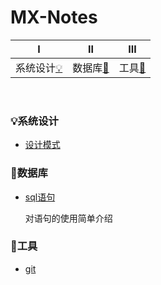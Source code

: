 # MX-Notes
|       Ⅰ       |                     Ⅱ                      |              Ⅲ               |
| :-----------: | :----------------------------------------: | :--------------------------: |
| 系统设计[:bulb:](#bulb-系统设计) | 数据库[:floppy_disk:](#floppy_disk-数据库) | 工具[:hammer:](#hammer-工具) |

<br>

### :bulb:系统设计
- [设计模式]()  


### :floppy_disk:数据库

- [sql语句](https://github.com/flymecode/MX-Notes/blob/master/db-note/simple-sql.md)  

  对语句的使用简单介绍


### :hammer:工具
- [git](https://github.com/flymecode/MX-Notes/blob/master/git-note/git.md)
